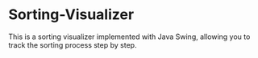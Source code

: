# Sorting-Visualizer
This is a sorting visualizer implemented with Java Swing, allowing you to track the sorting process step by step.
